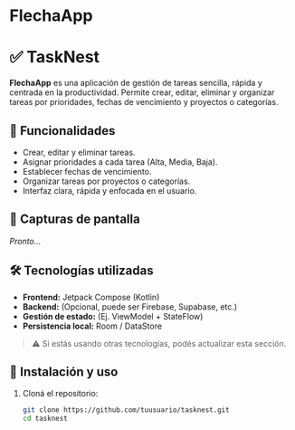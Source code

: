 # FlechaApp
# ✅ TaskNest

**FlechaApp** es una aplicación de gestión de tareas sencilla, rápida y centrada en la productividad. Permite crear, editar, eliminar y organizar tareas por prioridades, fechas de vencimiento y proyectos o categorías.

## 🚀 Funcionalidades

- Crear, editar y eliminar tareas.
- Asignar prioridades a cada tarea (Alta, Media, Baja).
- Establecer fechas de vencimiento.
- Organizar tareas por proyectos o categorías.
- Interfaz clara, rápida y enfocada en el usuario.

## 📸 Capturas de pantalla

_Pronto..._

## 🛠️ Tecnologías utilizadas

- **Frontend:** Jetpack Compose (Kotlin)
- **Backend:** (Opcional, puede ser Firebase, Supabase, etc.)
- **Gestión de estado:** (Ej. ViewModel + StateFlow)
- **Persistencia local:** Room / DataStore

> ⚠️ Si estás usando otras tecnologías, podés actualizar esta sección.

## 🔧 Instalación y uso

1. Cloná el repositorio:
   ```bash
   git clone https://github.com/tuusuario/tasknest.git
   cd tasknest
